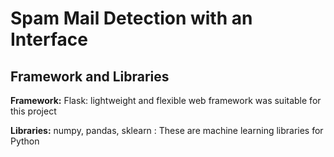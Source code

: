 
# Spam Mail Detection with an Interface





## Framework and Libraries

**Framework:** Flask:  lightweight and flexible web framework was suitable for this project

**Libraries:** numpy, pandas, sklearn : These are machine learning libraries for Python

